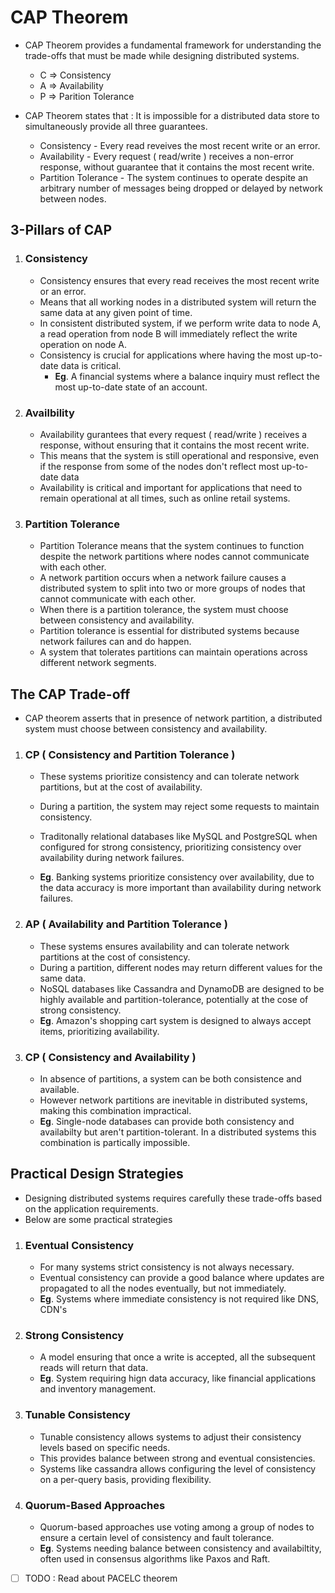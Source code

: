 # CAP Theorem

- CAP Theorem provides a fundamental framework for understanding the trade-offs that must be made while designing distributed systems.
    - C => Consistency
    - A => Availability
    - P => Parition Tolerance

- CAP Theorem states that : It is impossible for a distributed data store to simultaneously provide all three guarantees.
    - Consistency - Every read reveives the most recent write or an error.
    - Availability - Every request ( read/write ) receives a non-error response, without guarantee that it contains the most recent write.
    - Partition Tolerance - The system continues to operate despite an arbitrary number of messages being dropped or delayed by network between nodes.

## 3-Pillars of CAP
1. ### Consistency
    - Consistency ensures that every read receives the most recent write or an error.
    - Means that all working nodes in a distributed system will return the same data at any given point of time.
    - In consistent distributed system, if we perform write data to node A, a read operation from node B will immediately reflect the write operation on node A.
    - Consistency is crucial for applications where having the most up-to-date data is critical.
        - **Eg**. A financial systems where a balance inquiry must reflect the most up-to-date state of an account.
        
2. ### Availbility
    - Availability gurantees that every request ( read/write ) receives a response, without ensuring that it contains the most recent write.
    - This means that the system is still operational and responsive, even if the response from some of the nodes don't reflect most up-to-date data
    - Availability is critical and important for applications that need to remain operational at all times, such as online retail systems.

3. ### Partition Tolerance
    - Partition Tolerance means that the system continues to function despite the network partitions where nodes cannot communicate with each other.
    - A network partition occurs when a network failure causes a distributed system to split into two or more groups of nodes that cannot communicate with each other.
    - When there is a partition tolerance, the system must choose between consistency and availability.
    - Partition tolerance is essential for distributed systems because network failures can and do happen.
    - A system that tolerates partitions can maintain operations across different network segments.


## The CAP Trade-off
- CAP theorem asserts that in presence of network partition, a distributed system must choose between consistency and availability.

1. ### CP ( Consistency and Partition Tolerance )
    - These systems prioritize consistency and can tolerate network partitions, but at the cost of availability.
    - During a partition, the system may reject some requests to maintain consistency.
    - Traditonally relational databases like MySQL and PostgreSQL when configured for strong consistency, prioritizing consistency over availability during network failures.

    - **Eg**. Banking systems prioritize consistency over availability, due to the data accuracy is more important than availability during network failures.

2. ### AP ( Availability and Partition Tolerance )
    - These systems ensures availability and can tolerate network partitions at the cost of consistency.
    - During a partition, different nodes may return different values for the same data.
    - NoSQL databases like Cassandra and DynamoDB are designed to be highly available and partition-tolerance, potentially at the cose of strong consistency.
    - **Eg**. Amazon's shopping cart system is designed to always accept items, prioritizing availability.

3. ### CP ( Consistency and Availability )
    - In absence of partitions, a system can be both consistence and available.
    - However network partitions are inevitable in distributed systems, making this combination impractical.
    - **Eg**. Single-node databases can provide both consistency and availabilty but aren't partition-tolerant. In a distributed systems this combination is partically impossible.

## Practical Design Strategies
- Designing distributed systems requires carefully these trade-offs based on the application requirements.
- Below are some practical strategies
1. ### Eventual Consistency
	- For many systems strict consistency is not always necessary.
	- Eventual consistency can provide a good balance where updates are propagated to all the nodes eventually, but not immediately.
	- **Eg**. Systems where immediate consistency is not required like DNS, CDN's

2. ### Strong Consistency
	- A model ensuring that once a write is accepted, all the subsequent reads will return that data.
	- **Eg**. System requiring hign data accuracy, like financial applications and inventory management.

3. ### Tunable Consistency
	- Tunable consistency allows systems to adjust their consistency levels based on specific needs.
	- This provides balance between strong and eventual consistencies.
	- Systems like cassandra allows configuring the level of consistency on a per-query basis, providing flexibility.

4. ### Quorum-Based Approaches
	- Quorum-based approaches use voting among a group of nodes to ensure a certain level of consistency and fault tolerance.
	- **Eg**. Systems needing balance between consistency and availabiltity, often used in consensus algorithms like Paxos and Raft.
- [ ] TODO : Read about PACELC theorem

